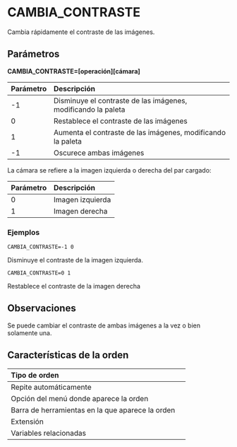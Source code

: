 # CAMBIA\_CONTRASTE

Cambia rápidamente el contraste de las imágenes.

## Parámetros

**CAMBIA\_CONTRASTE=\[operación\]\[cámara\]**

| Parámetro | Descripción |
| :--- | :--- |
| -1 | Disminuye el contraste de las imágenes, modificando la paleta |
| 0 | Restablece el contraste de las imágenes |
| 1 | Aumenta el contraste de las imágenes, modificando la paleta |
| -1 | Oscurece ambas imágenes |

La cámara se refiere a la imagen izquierda o derecha del par cargado:

| Parámetro | Descripción |
| :--- | :--- |
| 0 | Imagen izquierda |
| 1 | Imagen derecha |

### Ejemplos

`CAMBIA_CONTRASTE=-1 0`

Disminuye el contraste de la imagen izquierda.

`CAMBIA_CONTRASTE=0 1`

Restablece el contraste de la imagen derecha

## Observaciones

Se puede cambiar el contraste de ambas imágenes a la vez o bien solamente una.

## Características de la orden

| Tipo de orden |  |
| :--- | :--- |
| Repite automáticamente |  |
| Opción del menú donde aparece la orden |  |
| Barra de herramientas en la que aparece la orden |  |
| Extensión |  |
| Variables relacionadas |  |



